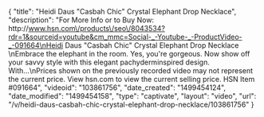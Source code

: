 {
    "title": "Heidi Daus \"Casbah Chic\" Crystal Elephant Drop Necklace",
    "description": "For More Info or to Buy Now: http:\/\/www.hsn.com\/products\/seo\/8043534?rdr=1&sourceid=youtube&cm_mmc=Social-_-Youtube-_-ProductVideo-_-091664\nHeidi Daus \"Casbah Chic\" Crystal Elephant Drop Necklace  \nEmbrace the elephant in the room. Yes, you're gorgeous. Now show off your savvy style with this elegant pachyderminspired design. With...\nPrices shown on the previously recorded video may not represent the current price.  View hsn.com to view the current selling price. HSN Item #091664",
    "videoid": "103861756",
    "date_created": "1499454124",
    "date_modified": "1499454158",
    "type": "captivate",
    "layout": "video",
    "url": "\/v\/heidi-daus-casbah-chic-crystal-elephant-drop-necklace\/103861756"
}